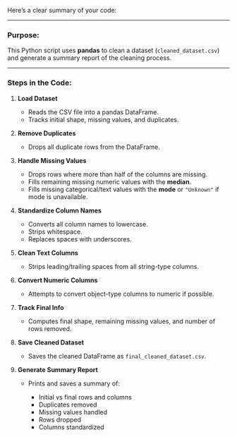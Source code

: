 

Here’s a clear summary of your code:

---

### **Purpose:**

This Python script uses **pandas** to clean a dataset (`cleaned_dataset.csv`) and generate a summary report of the cleaning process.

---

### **Steps in the Code:**

1. **Load Dataset**

   * Reads the CSV file into a pandas DataFrame.
   * Tracks initial shape, missing values, and duplicates.

2. **Remove Duplicates**

   * Drops all duplicate rows from the DataFrame.

3. **Handle Missing Values**

   * Drops rows where more than half of the columns are missing.
   * Fills remaining missing numeric values with the **median**.
   * Fills missing categorical/text values with the **mode** or `"Unknown"` if mode is unavailable.

4. **Standardize Column Names**

   * Converts all column names to lowercase.
   * Strips whitespace.
   * Replaces spaces with underscores.

5. **Clean Text Columns**

   * Strips leading/trailing spaces from all string-type columns.

6. **Convert Numeric Columns**

   * Attempts to convert object-type columns to numeric if possible.

7. **Track Final Info**

   * Computes final shape, remaining missing values, and number of rows removed.

8. **Save Cleaned Dataset**

   * Saves the cleaned DataFrame as `final_cleaned_dataset.csv`.

9. **Generate Summary Report**

   * Prints and saves a summary of:

     * Initial vs final rows and columns
     * Duplicates removed
     * Missing values handled
     * Rows dropped
     * Columns standardized

